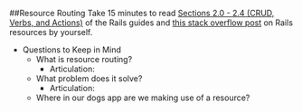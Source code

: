 ##Resource Routing
Take 15 minutes to read [Sections 2.0 - 2.4 (CRUD, Verbs, and Actions)](http://guides.rubyonrails.org/routing.html#resource-routing-the-rails-default) of the Rails guides and [this stack overflow post](http://stackoverflow.com/questions/4686945/what-is-a-resource-in-rails) on Rails resources by yourself. 
- Questions to Keep in Mind
  - What is resource routing?
    - Articulation: 
  - What problem does it solve?
    - Articulation:
  - Where in our dogs app are we making use of a resource?

